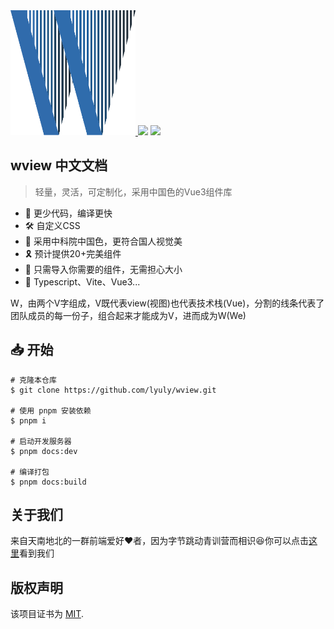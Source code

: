 <a href="https://wview.icu/" align="center">
    <img src="./packages/document/docs/src/public/symbol.svg" style="width:200px;height:200px;align-center: center;">
</a>
<img src="https://img.shields.io/tokei/lines/github/lyuly/wview"> <img src="https://img.shields.io/github/last-commit/lyuly/wview">

<!-- [UI设计稿](https://www.figma.com/file/MvMAfpRW3qsOnMfztRMT38/%E4%BB%80%E4%B9%88%E9%98%9F-%E7%BB%84%E4%BB%B6%E5%BA%93UI%E8%AE%BE%E8%AE%A1?node-id=0%3A1&t=Z69BFUa6i0tmw4NE-1) -->

## wview 中文文档

>轻量，灵活，可定制化，采用中国色的Vue3组件库

* 🚀 更少代码，编译更快
* 🛠  自定义CSS
* 🎨  采用中科院中国色，更符合国人视觉美
* 🎗  预计提供20+完美组件
* 🎄  只需导入你需要的组件，无需担心大小
* 🎉 Typescript、Vite、Vue3...

W，由两个V字组成，V既代表view(视图)也代表技术栈(Vue)，分割的线条代表了团队成员的每一份子，组合起来才能成为V，进而成为W(We)

## 📥 开始

```shell
# 克隆本仓库
$ git clone https://github.com/lyuly/wview.git

# 使用 pnpm 安装依赖
$ pnpm i

# 启动开发服务器
$ pnpm docs:dev

# 编译打包
$ pnpm docs:build
```

## 关于我们

来自天南地北的一群前端爱好❤️者，因为字节跳动青训营而相识😆你可以点击[这里]()看到我们

## 版权声明

该项目证书为 [MIT](./LICENSE).
